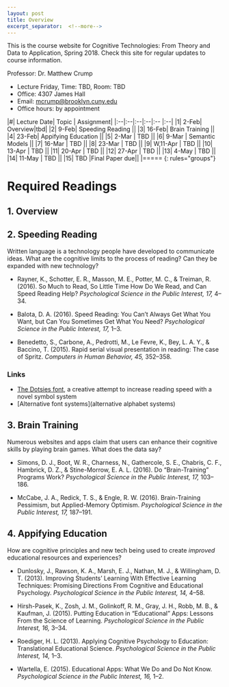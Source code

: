 ```yaml
---
layout: post
title: Overview
excerpt_separator:  <!--more-->
---
```


This is the course website for Cognitive Technologies: From Theory and Data to Application, Spring 2018. Check this site for regular updates to course information.

Professor: Dr. Matthew Crump

- Lecture Friday, Time: TBD, Room: TBD
- Office: 4307 James Hall
- Email: mcrump@brooklyn.cuny.edu
- Office hours: by appointment

|#|	Lecture Date|	Topic |	Assignment|
|:--|:--|:--|:--|:-- |:--|
|1|	2-Feb| Overview|tbd|
|2|	9-Feb|	Speeding Reading ||
|3|	16-Feb|	Brain Training ||
|4|	23-Feb| Appifying Education ||
|5|	2-Mar |	TBD ||
|6| 9-Mar	| Semantic Models ||
|7| 16-Mar | TBD ||
|8| 23-Mar | TBD ||
|9| W,11-Apr | TBD ||
|10| 13-Apr	| TBD ||
|11| 20-Apr	| TBD ||
|12| 27-Apr	| TBD ||
|13| 4-May	| TBD ||
|14| 11-May	| TBD ||
|15| TBD	|Final Paper due||
|=====
{: rules="groups"}

# Required Readings

## 1. Overview


## 2. Speeding Reading

Written language is a technology people have developed to communicate ideas. What are the cognitive limits to the process of reading? Can they be expanded with new technology?

  - Rayner, K., Schotter, E. R., Masson, M. E., Potter, M. C., & Treiman, R. (2016). So Much to Read, So Little Time How Do We Read, and Can Speed Reading Help? *Psychological Science in the Public Interest, 17,* 4–34.

  - Balota, D. A. (2016). Speed Reading: You Can’t Always Get What You Want, but Can You Sometimes Get What You Need? *Psychological Science in the Public Interest, 17,* 1–3.

  - Benedetto, S., Carbone, A., Pedrotti, M., Le Fevre, K., Bey, L. A. Y., & Baccino, T. (2015). Rapid serial visual presentation in reading: The case of Spritz. *Computers in Human Behavior, 45,* 352–358.

### Links
  - [The Dotsies font](http://dotsies.org), a creative attempt to increase reading speed with a novel symbol system
  - [Alternative font systems](alternative alphabet systems)

## 3. Brain Training

Numerous websites and apps claim that users can enhance their cognitive skills by playing brain games. What does the data say?

  - Simons, D. J., Boot, W. R., Charness, N., Gathercole, S. E., Chabris, C. F., Hambrick, D. Z., & Stine-Morrow, E. A. L. (2016). Do “Brain-Training” Programs Work? *Psychological Science in the Public Interest, 17,* 103–186.

  - McCabe, J. A., Redick, T. S., & Engle, R. W. (2016). Brain-Training Pessimism, but Applied-Memory Optimism. *Psychological Science in the Public Interest, 17,* 187–191.

## 4. Appifying Education

How are cognitive principles and new tech being used to create *improved* educational resources and experiences?

  - Dunlosky, J., Rawson, K. A., Marsh, E. J., Nathan, M. J., & Willingham, D. T. (2013). Improving Students’ Learning With Effective Learning Techniques: Promising Directions From Cognitive and Educational Psychology. *Psychological Science in the Public Interest, 14,* 4–58.

  - Hirsh-Pasek, K., Zosh, J. M., Golinkoff, R. M., Gray, J. H., Robb, M. B., & Kaufman, J. (2015). Putting Education in “Educational” Apps: Lessons From the Science of Learning. *Psychological Science in the Public Interest, 16,* 3–34.

  - Roediger, H. L. (2013). Applying Cognitive Psychology to Education: Translational Educational Science. *Psychological Science in the Public Interest, 14,* 1–3.

  - Wartella, E. (2015). Educational Apps: What We Do and Do Not Know. *Psychological Science in the Public Interest, 16,* 1–2.
